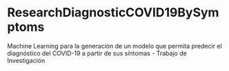 # ResearchDiagnosticCOVID19BySymptoms
Machine Learning para la generación de un modelo que permita predecir el diagnóstico del COVID-19 a partir de sus síntomas - Trabajo de Investigación
